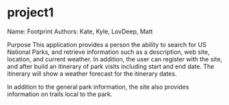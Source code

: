 # project1

Name: Footprint
Authors: Kate, Kyle, LovDeep, Matt

Purpose
This application provides a person the ability to search for US National Parks, and retrieve information such as a description, web site, location, and current weather. In addition, the user can register with the site, and after build an itinerary of park visits including start and end date. The itinerary will show a weather forecast for the itinerary dates.

In addition to the general park information, the site also provides information on trails local to the park.
